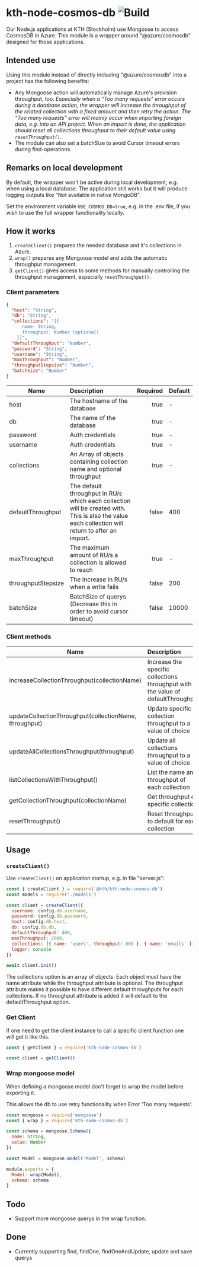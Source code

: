 # kth-node-cosmos-db ![Build](https://travis-ci.org/KTH/kth-node-cosmos-db.svg?branch=master 'Build')

Our Node.js applications at KTH (Stockholm) use Mongoose to access CosmosDB in Azure.
This module is a wrapper around "@azure/cosmosdb" designed for those applications.

## Intended use

Using this module instead of directly including "@azure/cosmosdb" into a project has the following benefits:

- Any Mongoose action will automatically manage Azure's provision throughput, too.
  _Especially when a "Too many requests" error occurs during a database action, the wrapper will increase the throughput of the related collection with a fixed amount and then retry the action. The "Too many requests" error will mainly occur when importing foreign data, e.g. into an API project. When an import is done, the application should reset all collections throughput to their default value using `resetThroughput()`._
- The module can also set a batchSize to avoid Cursor timeout errors during find-operations.

## Remarks on local development

By default, the wrapper won't be active during local development, e.g. when using a local database. The application still works but it will produce logging outputs like "Not available in native MongoDB".

Set the environment variable `USE_COSMOS_DB=true`, e.g. in the .env file, if you wish to use the full wrapper functionality locally.

## How it works

1. `createClient()` prepares the needed database and it's collections in Azure.
1. `wrap()` prepares any Mongoose model and adds the automatic throughput management.
1. `getClient()` gives access to some methods for manually controlling the throughput management, especially `resetThroughput()`.

### Client parameters

```json
{
  "host": "String",
  "db": "String",
  "collections": "[{
      name: String,
      throughput: Number (optional)
    }]",
  "defaultThroughput": "Number",
  "password": "String",
  "username": "String",
  "maxThroughput": "Number",
  "throughputStepsize": "Number",
  "batchSize": "Number"
}
```

| Name               | Description                                                                                                                                           | Required | Default |
| ------------------ | :---------------------------------------------------------------------------------------------------------------------------------------------------- | -------: | ------- |
| host               | The hostname of the database                                                                                                                          |     true | -       |
| db                 | The name of the database                                                                                                                              |     true | -       |
| password           | Auth credentials                                                                                                                                      |     true | -       |
| username           | Auth credentials                                                                                                                                      |     true | -       |
| collections        | An Array of objects containing collection name and optional throughput                                                                                |     true | -       |
| defaultThroughput  | The default throughput in RU/s which each collection will be created with.<br/>This is also the value each collection will return to after an import. |    false | 400     |
| maxThroughput      | The maximum amount of RU/s a collection is allowed to reach                                                                                           |     true | -       |
| throughputStepsize | The increase in RU/s when a write fails                                                                                                               |    false | 200     |
| batchSize          | BatchSize of querys (Decrease this in order to avoid cursor timeout)                                                                                  |    false | 10000   |

### Client methods

| Name                                                   | Description                                                                      |
| ------------------------------------------------------ | :------------------------------------------------------------------------------- |
| increaseCollectionThroughput(collectionName)           | Increase the specific collections throughput with the value of defaultThroughput |
| updateCollectionThroughput(collectionName, throughput) | Update specific collection throughput to a value of choice                       |
| updateAllCollectionsThroughput(throughput)             | Update all collections throughput to a value of choice                           |
| listCollectionsWithThroughput()                        | List the name and throughput of each collection                                  |
| getCollectionThroughput(collectionName)                | Get throughput of specific collection                                            |
| resetThroughput()                                      | Reset throughput to default for each collection                                  |

## Usage

### `createClient()`

Use `createClient()` on application startup, e.g. in file "server.js":

```js
const { createClient } = require('@kth/kth-node-cosmos-db')
const models = require('./models')

const client = createClient({
  username: config.db.username,
  password: config.db.password,
  host: config.db.host,
  db: config.db.db,
  defaultThroughput: 400,
  maxThroughput: 2000,
  collections: [{ name: 'users', throughput: 800 }, { name: 'emails' }],
  logger: console
})

await client.init()
```

The collections option is an array of objects.
Each object must have the name attribute while the throughput attribute is optional.
The throughput attribute makes it possible to have different default throughputs for each collections.
If no throughput attribute is added it will default to the defaultThroughput option.

### Get Client

If one need to get the client instance to call a specific client function one will get it like this.

```javascript
const { getClient } = require('kth-node-cosmos-db')

const client = getClient()
```

### Wrap mongoose model

When defining a mongoose model don't forget to wrap the model before exporting it.

This allows the db to use retry functionality when Error 'Too many requests'.

```javascript
const mongoose = require('mongoose')
const { wrap } = require('kth-node-cosmos-db')

const schema = mongoose.Schema({
  name: String,
  value: Number
})

const Model = mongoose.model('Model', schema)

module.exports = {
  Model: wrap(Model),
  schema: schema
}
```

## Todo

- Support more mongoose querys in the wrap function.

## Done

- Currently supporting find, findOne, findOneAndUpdate, update and save querys
